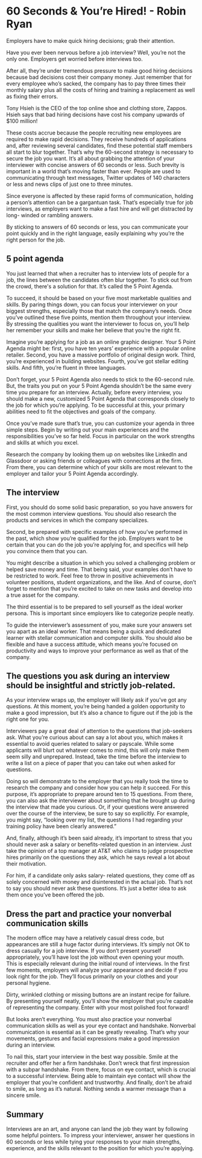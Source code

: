 # 60 Seconds & You’re Hired! - Robin Ryan

Employers have to make quick hiring decisions; grab their attention.

Have you ever been nervous before a job interview? Well, you’re not the only one. Employers get worried before interviews too.

After all, they’re under tremendous pressure to make good hiring decisions because bad decisions cost their company money. Just remember that for every employee who’s sacked, the company has to pay three times their monthly salary plus all the costs of hiring and training a replacement as well as fixing their errors.

Tony Hsieh is the CEO of the top online shoe and clothing store, Zappos. Hsieh says that bad hiring decisions have cost his company upwards of $100 million!

These costs accrue because the people recruiting new employees are required to make rapid decisions. They receive hundreds of applications and, after reviewing several candidates, find these potential staff members all start to blur together.
That’s why the 60-second strategy is necessary to secure the job you want. It’s all about grabbing the attention of your interviewer with concise answers of 60 seconds or less.
Such brevity is important in a world that’s moving faster than ever. People are used to communicating through text messages, Twitter updates of 140 characters or less and news clips of just one to three minutes.

Since everyone is affected by these rapid forms of communication, holding a person’s attention can be a gargantuan task. That’s especially true for job interviews, as employers want to make a fast hire and will get distracted by long- winded or rambling answers.

By sticking to answers of 60 seconds or less, you can communicate your point quickly and in the right language, easily explaining why you’re the right person for the job.

## 5 point agenda

You just learned that when a recruiter has to interview lots of people for a job, the lines between the candidates often blur together. To stick out from the crowd, there's a solution for that. It’s called the 5 Point Agenda.

To succeed, it should be based on your five most marketable qualities and skills. By paring things down, you can focus your interviewer on your biggest strengths, especially those that match the company’s needs.
Once you’ve outlined these five points, mention them throughout your interview. By stressing the qualities you want the interviewer to focus on, you’ll help her remember your skills and make her believe that you’re the right fit.

Imagine you’re applying for a job as an online graphic designer. Your 5 Point Agenda might be: first, you have ten years’ experience with a popular online retailer.
Second, you have a massive portfolio of original design work. 
Third, you’re experienced in building websites.
Fourth, you’ve got stellar editing skills. And fifth, you’re fluent in three languages.

Don’t forget, your 5 Point Agenda also needs to stick to the 60-second rule.
But, the traits you put on your 5 Point Agenda shouldn’t be the same every time you prepare for an interview.
Actually, before every interview, you should make a new, customized 5 Point Agenda that corresponds closely to the job for which you’re applying. To be successful at this, your primary abilities need to fit the objectives and goals of the company.

Once you’ve made sure that’s true, you can customize your agenda in three simple steps. Begin by writing out your main experiences and the responsibilities you’ve so far held. Focus in particular on the work strengths and skills at which you excel.

Research the company by looking them up on websites like LinkedIn and Glassdoor or asking friends or colleagues with connections at the firm. From there, you can determine which of your skills are most relevant to the employer and tailor your 5 Point Agenda accordingly.

## The interview

First, you should do some solid basic preparation, so you have answers for the most common interview questions. You should also research the products and services in which the company specializes.

Second, be prepared with specific examples of how you’ve performed in the past, which show you’re qualified for the job. Employers want to be certain that you can do the job you’re applying for, and specifics will help you convince them that you can.

You might describe a situation in which you solved a challenging problem or helped save money and time. That being said, your examples don’t have to be restricted to work. Feel free to throw in positive
achievements in volunteer positions, student organizations, and the like. And of course, don’t forget to mention that you’re excited to take on new tasks and develop into a true asset for the company.

The third essential is to be prepared to sell yourself as the ideal worker persona. This is important since employers like to categorize people neatly.

To guide the interviewer’s assessment of you, make sure your answers set you apart as an ideal worker. That means being a quick and dedicated learner with stellar communication and computer skills. You should also be flexible and have a success attitude, which means you’re focused on productivity and ways to improve your performance as well as that of the company.

## The questions you ask during an interview should be insightful and strictly job-related.

As your interview wraps up, the employer will likely ask if you’ve got any questions. At this moment, you’re being handed a golden opportunity to make a good impression, but it’s also a chance to figure out if the job is the right one for you.

Interviewers pay a great deal of attention to the questions that job-seekers ask. What you’re curious about can say a lot about you, which makes it essential to avoid queries related to salary or payscale.
While some applicants will blurt out whatever comes to mind, this will only make them seem silly and unprepared. Instead, take the time before the interview to write a list on a piece of paper that you can take out when asked for questions.

Doing so will demonstrate to the employer that you really took the time to research the company and consider how you can help it succeed.
For this purpose, it’s appropriate to prepare around ten to 15 questions. From there, you can also ask the interviewer about something that he brought up during the interview that made you curious.
Or, if your questions were answered over the course of the interview, be sure to say so explicitly. For example, you might say, “looking over my list, the questions I had regarding your training policy have been clearly answered.”

And, finally, although it’s been said already, it’s important to stress that you should never ask a salary or benefits-related question in an interview. Just take the opinion of a top manager at AT&T who claims to judge prospective hires primarily on the questions they ask, which he says reveal a lot about their motivation.

For him, if a candidate only asks salary- related questions, they come off as solely concerned with money and disinterested in the actual job. That’s not to say you should never ask these questions. It’s just a better idea to ask them once you’ve been offered the job.

## Dress the part and practice your nonverbal communication skills

The modern office may have a relatively casual dress code, but appearances are still a huge factor during interviews. It’s simply not OK to dress casually for a job interview. If you don’t present yourself appropriately, you’ll have lost the job without even opening your mouth.
This is especially relevant during the initial round of interviews. In the first few moments, employers will analyze your appearance and decide if you look right for the job. They’ll focus primarily on your clothes and your personal hygiene.

Dirty, wrinkled clothing or missing buttons are an instant recipe for failure. 
By presenting yourself neatly, you’ll show the employer that you’re capable of representing the company. Enter with your most polished foot forward!

But looks aren’t everything. You must also practice your nonverbal communication skills as well as your eye contact and handshake. Nonverbal communication is essential as it can be greatly revealing. That’s why your movements, gestures and facial expressions make a good impression during an interview.

To nail this, start your interview in the best way possible. Smile at the recruiter and offer her a firm handshake. Don’t wreck that first impression with a subpar handshake.
From there, focus on eye contact, which is crucial to a successful interview. Being able
to maintain eye contact will show the employer that you’re confident and trustworthy. And finally, don’t be afraid to smile, as long as it’s natural. Nothing sends a warmer message than a sincere smile.

## Summary

Interviews are an art, and anyone can land the job they want by following some helpful pointers. To impress your interviewer, answer her questions in 60 seconds or less while tying your responses to your main strengths, experience, and the skills relevant to the position for which you’re applying.


